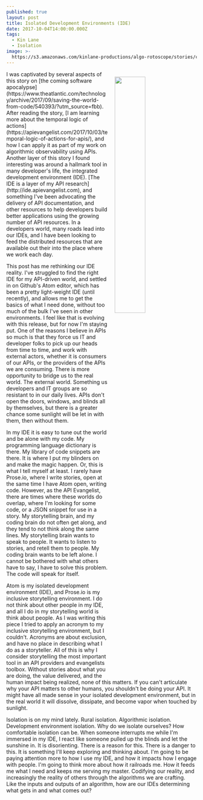 ```yaml
---
published: true
layout: post
title: Isolated Development Environments (IDE)
date: 2017-10-04T14:00:00.000Z
tags:
  - Kin Lane
  - Isolation
image: >-
  https://s3.amazonaws.com/kinlane-productions/algo-rotoscope/stories/castle-on-hill-edinburgh_blue_circuit.JPG
---
```

<p><img src="https://s3.amazonaws.com/kinlane-productions/algo-rotoscope/stories/castle-on-hill-edinburgh_blue_circuit.JPG" align="right" width="40%" style="padding: 15px;" /></p>I was captivated by several aspects of this story on [the coming software apocalypse](https://www.theatlantic.com/technology/archive/2017/09/saving-the-world-from-code/540393/?utm_source=fbb). After reading the story, [I am learning more about the temporal logic of actions](https://apievangelist.com/2017/10/03/temporal-logic-of-actions-for-apis/), and how I can apply it as part of my work on algorithmic observability using APIs. Another layer of this story I found interesting was around a hallmark tool in many developer's life, the integrated development environment (IDE). [The IDE is a layer of my API research](http://ide.apievangelist.com), and something I've been advocating the delivery of API documentation, and other resources to help developers build better applications using the growing number of API resources.  In a developers world, many roads lead into our IDEs, and I have been looking to feed the distributed resources that are available out their into the place where we work each day.

This post has me rethinking our IDE reality. I've struggled to find the right IDE for my API-driven world, and settled in on Github's Atom editor, which has been a pretty light-weight IDE (until recently), and allows me to get the basics of what I need done, without too much of the bulk I've seen in other environments. I feel like that is evolving with this release, but for now I'm staying put. One of the reasons I believe in APIs so much is that they force us IT and developer folks to pick up our heads from time to time, and work with external actors, whether it is consumers of our APIs, or the providers of the APIs we are consuming. There is more opportunity to bridge us to the real world. The external world. Something us developers and IT groups are so resistant to in our daily lives. APIs don't open the doors, windows, and blinds all by themselves, but there is a greater chance some sunlight will be let in with them, then without them. 

In my IDE it is easy to tune out the world and be alone with my code. My programming language dictionary is there. My library of code snippets are there. It is where I put my blinders on and make the magic happen. Or, this is what I tell myself at least. I rarely have Prose.io, where I write stories, open at the same time I have Atom open, writing code. However, as the API Evangelist, there are times where these worlds do overlap, where I'm looking for some code, or a JSON snippet for use in a story. My storytelling brain, and my coding brain do not often get along, and they tend to not think along the same lines. My storytelling brain wants to speak to people. It wants to listen to stories, and retell them to people. My coding brain wants to be left alone. I cannot be bothered with what others have to say, I have to solve this problem. The code will speak for itself.

Atom is my isolated development environment (IDE), and Prose.io is my inclusive storytelling environment. I do not think about other people in my IDE, and all I do in my storytelling world is think about people. As I was writing this piece I tried to apply an acronym to my inclusive storytelling environment, but I couldn't. Acronyms are about exclusion, and have no place in describing what I do as a storyteller. All of this is why I consider storytelling the most important tool in an API providers and evangelists toolbox. Without stories about what you are doing, the value delivered, and the human impact being realized, none of this matters. If you can't articulate why your API matters to other humans, you shouldn't be doing your API. It might have all made sense in your isolated development environment, but in the real world it will dissolve, dissipate, and become vapor when touched by sunlight. 

Isolation is on my mind lately. Rural isolation. Algorithmic isolation. Development environment isolation. Why do we isolate ourselves? How comfortable isolation can be. When someone interrupts me while I'm immersed in my IDE, I react like someone pulled up the blinds and let the sunshine in. It is disorienting. There is a reason for this. There is a danger to this. It is something I'll keep exploring and thinking about. I'm going to be paying attention more to how I use my IDE, and how it impacts how I engage with people. I'm going to think more about how it railroads me. How it feeds me what I need and keeps me serving my master. Codifying our reality, and increasingly the reality of others through the algorithms we are crafting. Like the inputs and outputs of an algorithm, how are our IDEs determining what gets in and what comes out? 